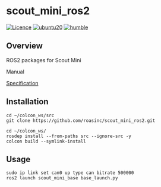 # scout_mini_ros2
[![Licence](https://img.shields.io/badge/License-Apache%202.0-blue.svg)](https://opensource.org/licenses/Apache-2.0/)
[![ubuntu20](https://img.shields.io/badge/-UBUNTU%2020%2E04-blue?style=flat-square&logo=ubuntu&logoColor=white)](https://releases.ubuntu.com/focal/)
[![humble](https://img.shields.io/badge/-HUMBLE-orange?style=flat-square&logo=ros)](https://docs.ros.org/en/humble/index.html)

## Overview
ROS2 packages for Scout Mini

Manual

[Specification](https://roas.co.kr/scout-mini/)

## Installation
```
cd ~/colcon_ws/src
git clone https://github.com/roasinc/scout_mini_ros2.git

cd ~/colcon_ws/
rosdep install --from-paths src --ignore-src -y
colcon build --symlink-install
```

## Usage
```
sudo ip link set can0 up type can bitrate 500000
ros2 launch scout_mini_base base_launch.py
```
